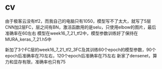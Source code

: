# cv
由于极客云没有tf2，而我自己的电脑只有1050，模型写不了太大，就写了5层CNN加2层FC，层之间有BN，激活函数用的是selu，只使用elbow的图片，最后准确率在60左右
模型在week16_7_21_tf2中，模型参数训练好了保持在MURA_keras_7_21.h5中

新加了3个FC层的week16_7_21_tf2_3FC及其训练60个epoch的模型参数，90个epoch后准确率在70左右，120个epoch后准确率在75左右
新家了densenet，算力和显存有限，准确率也只有75
